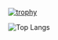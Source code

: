 

[![trophy](https://github-profile-trophy.vercel.app/?username=DotBlossom&theme=onedark&row=1&column=6)](https://github.com/ryo-ma/github-profile-trophy)


![Top Langs](https://github-readme-stats.vercel.app/api/top-langs/?username=Dotblossom&layout=compact)
